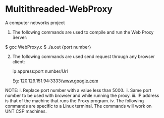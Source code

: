 # Multithreaded-WebProxy
A computer networks project

1.	The following commands are used to compile and run the Web Proxy Server:

 $ gcc WebProxy.c
 $ ./a.out {port number}

2.	The following commands are used send request through any browser client:

       ip appress:port number/Url
       
       Eg: 120.129.151.94:3333/www.google.com

NOTE: 
i.	Replace port number with a value less than 5000.
ii.	Same port number to be used with browser and while running the proxy.
iii.	IP address is that of the machine that runs the Proxy program.
iv.	The following commands are specific to a Linux terminal. The commands will work on UNT CSP machines.
 





